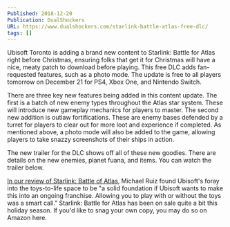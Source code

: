 ```yaml
---
Published: 2018-12-20
Publication: DualShockers
URL: https://www.dualshockers.com/starlink-battle-atlas-free-dlc/
tags: []
---
```

Ubisoft Toronto is adding a brand new content to Starlink: Battle for Atlas right before Christmas, ensuring folks that get it for Christmas will have a nice, meaty patch to download before playing. This free DLC adds fan-requested features, such as a photo mode. The update is free to all players tomorrow on December 21 for PS4, Xbox One, and Nintendo Switch.

There are three key new features being added in this content update. The first is a batch of new enemy types throughout the Atlas star system. These will introduce new gameplay mechanics for players to master. The second new addition is outlaw fortifications. These are enemy bases defended by a turret for players to clear out for more loot and experience if completed. As mentioned above, a photo mode will also be added to the game, allowing players to take snazzy screenshots of their ships in action.

The new trailer for the DLC shows off all of these new goodies. There are details on the new enemies, planet fuana, and items. You can watch the trailer below.

[In our review of Starlink: Battle of Atlas](https://www.dualshockers.com/starlink-battle-for-atlas-review-switch/), Michael Ruiz found Ubisoft's foray into the toys-to-life space to be "a solid foundation if Ubisoft wants to make this into an ongoing franchise. Allowing you to play with or without the toys was a smart call." Starlink: Battle for Atlas has been on sale quite a bit this holiday season. If you'd like to snag your own copy, you may do so on Amazon here.